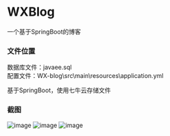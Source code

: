 # WXBlog
一个基于SpringBoot的博客

### 文件位置
数据库文件：javaee.sql<br/>
配置文件：WX-blog\src\main\resources\application.yml

基于SpringBoot，使用七牛云存储文件

### 截图
![image](https://user-images.githubusercontent.com/49310275/217220645-4a654880-67ba-4be4-88cd-02bc2c021c0c.png)
![image](https://user-images.githubusercontent.com/49310275/217221576-4161d427-8007-42fd-9558-1a2111831fa2.png)
![image](https://user-images.githubusercontent.com/49310275/217221656-ff0a5d22-6bce-4cb5-8976-18fa79de909d.png)
